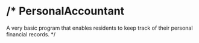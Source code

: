/*
PersonalAccountant
==================

A very basic program that enables residents to keep track of their personal financial records.
*/
